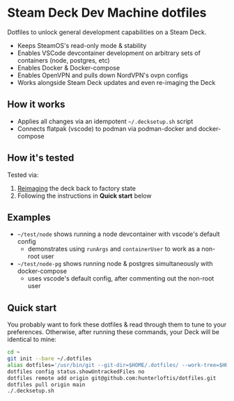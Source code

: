# Steam Deck Dev Machine dotfiles

Dotfiles to unlock general development capabilities on a Steam Deck.

- Keeps SteamOS's read-only mode & stability
- Enables VSCode devcontainer development on arbitrary sets of containers (node, postgres, etc)
- Enables Docker & Docker-compose
- Enables OpenVPN and pulls down NordVPN's ovpn configs
- Works alongside Steam Deck updates and even re-imaging the Deck

## How it works

- Applies all changes via an idempotent `~/.decksetup.sh` script
- Connects flatpak (vscode) to podman via podman-docker and docker-compose

## How it's tested

Tested via:

1. [Reimaging](https://help.steampowered.com/en/faqs/view/1B71-EDF2-EB6D-2BB3) the deck back to factory state
2. Following the instructions in **Quick start** below

## Examples

- `~/test/node` shows running a node devcontainer with vscode's default config
  - demonstrates using `runArgs` and `containerUser` to work as a non-root user
- `~/test/node-pg` shows running node & postgres simultaneously with docker-compose
  - uses vscode's default config, after commenting out the non-root user

## Quick start

You probably want to fork these dotfiles & read through them to tune to your preferences.
Otherwise, after running these commands, your Deck will be identical to mine:

```bash
cd ~
git init --bare ~/.dotfiles
alias dotfiles='/usr/bin/git --git-dir=$HOME/.dotfiles/ --work-tree=$HOME'
dotfiles config status.showUntrackedFiles no
dotfiles remote add origin git@github.com:hunterloftis/dotfiles.git
dotfiles pull origin main
./.decksetup.sh
```
